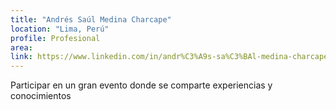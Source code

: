 ```yaml
---
title: "Andrés Saúl Medina Charcape"
location: "Lima, Perú"
profile: Profesional
area: 
link: https://www.linkedin.com/in/andr%C3%A9s-sa%C3%BAl-medina-charcape-9757b71b5?utm_source=share&utm_campaign=share_via&utm_content=profile&utm_medium=android_app
---
```


Participar en un gran evento donde se comparte experiencias y conocimientos